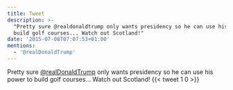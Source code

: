 ```yaml
---
title: Tweet
description: >-
  "Pretty sure @realdonaldtrump only wants presidency so he can use his power to
  build golf courses... Watch out Scotland!"
date: '2015-07-08T07:07:53+01:00'
mentions:
  - '@realDonaldTrump'
---
```

Pretty sure [@realDonaldTrump](https://twitter.com/@realDonaldTrump) only wants presidency so he can use his power to build golf courses... Watch out Scotland!
      {{< tweet 1 0 >}}
    
